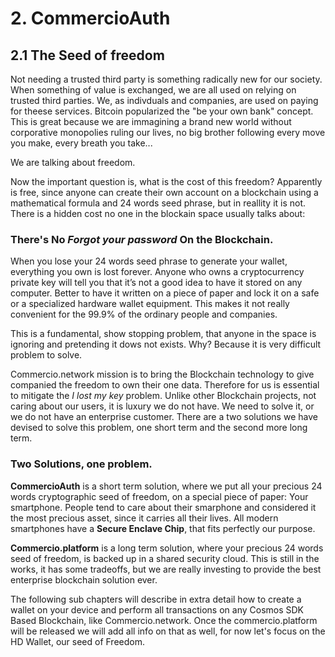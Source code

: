 # 2. CommercioAuth

## 2.1 The Seed of freedom

Not needing a trusted third party is something radically new for our society. When something of value is exchanged, we are all used on relying on trusted third parties. We, as indivduals and companies, are used on paying for theese services. Bitcoin popularized the "be your own bank" concept. This is great because we are immagining a brand new world without corporative monopolies ruling our lives, no big brother following every move you make, every breath you take...

We are talking about freedom.

Now the important question is, what is the cost of this freedom? Apparently is free, since anyone can create their own account on a blockchain using a mathematical formula and 24 words seed phrase, but in reallity it is not. There is a hidden cost no one in the blockain space usually talks about:

### There's No _Forgot your password_ On the Blockchain. 


When you lose your 24 words seed phrase to generate your wallet, everything you own is lost forever. Anyone who owns a cryptocurrency private key will tell you that it’s not a good idea to have it stored on any computer. Better to have it written on a piece of paper and lock it on a safe or a specialized hardware wallet equipment.  This makes it not really convenient for the 99.9% of the ordinary people and companies. 

This is a fundamental, show stopping problem, that anyone in the space is ignoring and pretending it dows not exists. Why? Because it is very difficult problem to solve. 

Commercio.network mission is to bring the Blockchain technology to give companied the freedom to own their one data. Therefore for us is essential to mitigate the _I lost my key_ problem. Unlike other Blockchain projects, not caring about our users, it is luxury we do not have. We need to solve it, or we do not have an enterprise customer. There are a two solutions we have devised to solve this problem, one short term and the second more long term.

### Two Solutions, one problem.

**CommercioAuth** is a short term solution, where we put all your precious 24 words cryptographic seed of freedom, on a special piece of paper: Your smartphone. People tend to care about their smarphone and considered it the most precious asset, since it carries all their lives. All modern smartphones have a **Secure Enclave Chip**, that fits perfectly our purpose. 

**Commercio.platform** is a long term solution, where your precious 24 words seed of freedom, is backed up in a shared security cloud. This is still in the works, it has some tradeoffs, but we are really investing to provide the best enterprise blockchain solution ever.

The following sub chapters will describe in extra detail how to create a wallet on your device and perform all transactions on any Cosmos SDK Based Blockchain, like Commercio.network.  Once the commercio.platform will be released we will add all info on that as well, for now let's focus on the HD Wallet, our seed of Freedom.









